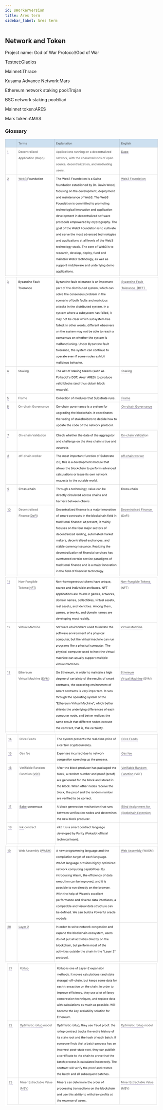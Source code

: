 ```yaml
---
id: sWorkerVersion
title: Ares term
sidebar_label: Ares term
---
```

##  Network and Token

Project name: God of War Protocol/God of War

Testnet:Gladios

Mainnet:Thrace

Kusama Advance Network:Mars

Ethereum network staking pool:Trojan

BSC network staking pool:iliad

Mainnet token:ARES

Mars token:AMAS


### Glossary

![](assets/build/88.png)
![](assets/build/89.png)
![](assets/build/90.png)
![](assets/build/91.png)
![](assets/build/92.png)
![](assets/build/93.png)
![](assets/build/94.png)


